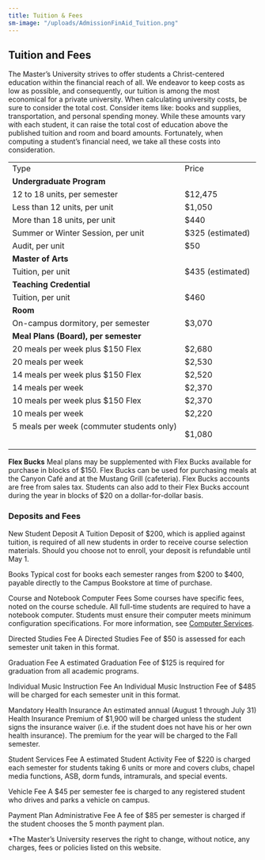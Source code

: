 ```yaml
---
title: Tuition & Fees
sm-image: "/uploads/AdmissionFinAid_Tuition.png"
---
```


## Tuition and Fees

The Master’s University strives to offer students a Christ-centered education within the financial reach of all. We endeavor to keep costs as low as possible, and consequently, our tuition is among the most economical for a private university. When calculating university costs, be sure to consider the total cost. Consider items like: books and supplies, transportation, and personal spending money. While these amounts vary with each student, it can raise the total cost of education above the published tuition and room and board amounts. Fortunately, when computing a student’s financial need, we take all these costs into consideration.

<table border="0" class="bordered">
<tbody>
<tr>
<td class="tmc_tblTmcTableHeader boldText"><span>Type</span></td>
<td class="tmc_tblTmcTableHeader boldText"><span>Price</span></td>
</tr>
<tr>
<td class="boldText" valign="top"><span><b>Undergraduate Program</b></span></td>
<td valign="top"> </td>
</tr>
<tr>
<td valign="top">12 to 18 units, per semester</td>
<td valign="top">$12,475</td>
</tr>
<tr>
<td valign="top">Less than 12 units, per unit</td>
<td valign="top"><span>$1,050</span></td>
</tr>
<tr>
<td valign="top">More than 18 units, per unit</td>
<td valign="top">$440</td>
</tr>
<tr>
<td valign="top">Summer or Winter Session, per unit</td>
<td valign="top">$325 (estimated) </td>
</tr>
<tr>
<td valign="top">Audit, per unit</td>
<td valign="top">$50</td>
</tr>
<tr>
<td class="boldText" valign="top"><span><b>Master of Arts</b></span></td>
<td valign="top"> </td>
</tr>
<tr>
<td valign="top">Tuition, per unit</td>
<td valign="top">$435 (estimated)</td>
</tr>
<tr>
<td class="boldText" valign="top"><span><b>Teaching Credential</b></span></td>
<td valign="top"> </td>
</tr>
<tr>
<td valign="top">Tuition, per unit</td>
<td valign="top"><span>$460</span></td>
</tr>
<tr>
<td class="boldText" valign="top"><span><b>Room</b></span></td>
<td valign="top"> </td>
</tr>
<tr>
<td valign="top">On-campus dormitory, per semester</td>
<td valign="top">$3,070</td>
</tr>
<tr>
<td class="boldText" valign="top"><span><b>Meal Plans (Board), per semester</b></span></td>
<td valign="top"> </td>
</tr>
<tr>
<td valign="top">20 meals per week plus $150 Flex</td>
<td valign="top"><span>$2,680</span></td>
</tr>
<tr>
<td valign="top">20 meals per week</td>
<td valign="top"><span>$2,530</span></td>
</tr>
<tr>
<td valign="top">14 meals per week plus $150 Flex</td>
<td valign="top"><span>$2,520</span></td>
</tr>
<tr>
<td valign="top">14 meals per week</td>
<td valign="top"><span>$2,370</span></td>
</tr>
<tr>
<td valign="top">10 meals per week plus $150 Flex</td>
<td valign="top"><span>$2,370</span></td>
</tr>
<tr>
<td valign="top">10 meals per week</td>
<td valign="top"><span>$2,220</span></td>
</tr>
<tr>
<td valign="top">5 meals per week (commuter students only)</td>
<td valign="top">
<p>$1,080</p>
</td>
</tr>
</tbody>
</table>

**Flex Bucks**
Meal plans may be supplemented with Flex Bucks available for purchase in blocks of $150. Flex Bucks can be used for purchasing meals at the Canyon Café and at the Mustang Grill (cafeteria). Flex Bucks accounts are free from sales tax. Students can also add to their Flex Bucks account during the year in blocks of $20 on a dollar-for-dollar basis.

### Deposits and Fees

New Student Deposit
A Tuition Deposit of $200, which is applied against tuition, is required of all new students in order to receive course selection materials. Should you choose not to enroll, your deposit is refundable until May 1.

Books
Typical cost for books each semester ranges from $200 to $400, payable directly to the Campus Bookstore at time of purchase.

Course and Notebook Computer Fees
Some courses have specific fees, noted on the course schedule. All full-time students are required to have a notebook computer. Students must ensure their computer meets minimum configuration specifications. For more information, see [Computer Services](http://www.masters.edu/campuslinks/computerservices/studentcompinfo/notebookguide.aspx "Computer Services").

Directed Studies Fee
A Directed Studies Fee of $50 is assessed for each semester unit taken in this format.

Graduation Fee
A estimated Graduation Fee of $125 is required for graduation from all academic programs.

Individual Music Instruction Fee
An Individual Music Instruction Fee of $485 will be charged for each semester unit in this format.

Mandatory Health Insurance
An estimated annual (August 1 through July 31) Health Insurance Premium of $1,900 will be charged unless the student signs the insurance waiver (i.e. if the student does not have his or her own health insurance). The premium for the year will be charged to the Fall semester.

Student Services Fee
A estimated Student Activity Fee of $220 is charged each semester for students taking 6 units or more and covers clubs, chapel media functions, ASB, dorm funds, intramurals, and special events.

Vehicle Fee
A $45 per semester fee is charged to any registered student who drives and parks a vehicle on campus.

Payment Plan Administrative Fee
A fee of $85 per semester is charged if the student chooses the 5 month payment plan.

\*The Master’s University reserves the right to change, without notice, any charges, fees or policies listed on this website.
